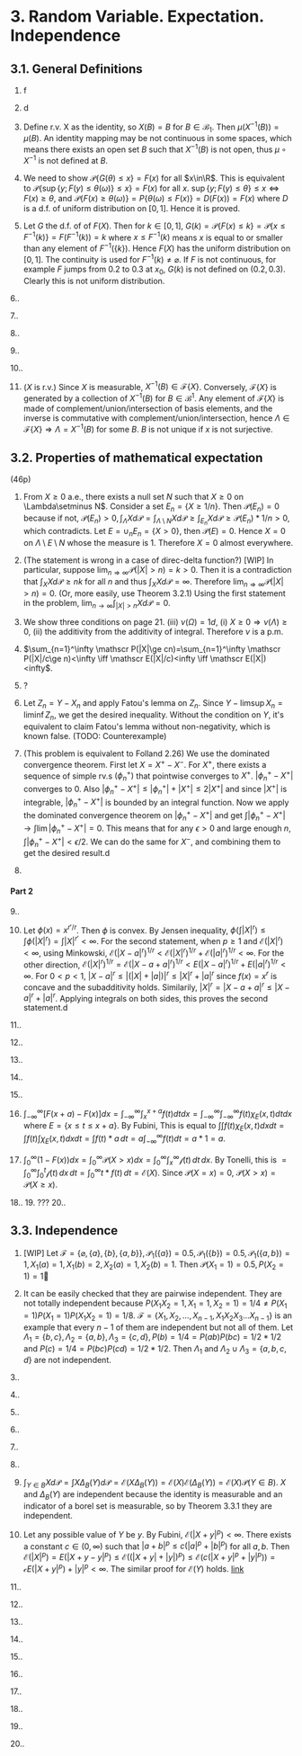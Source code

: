 # 3. Random Variable. Expectation. Independence

## 3.1. General Definitions



1. f

2. d

3. Define r.v. X as the identity, so $X(B)=B$ for $B\in\mathscr B_1$. Then $\mu(X^{-1}(B))=\mu(B)$. An identity mapping may be not continuous in some spaces, which means there exists an open set $B$ such that $X^{-1}(B)$ is not open, thus $\mu\circ X^{-1}$ is not defined at $B$.

4. We need to show $\mathscr P\{G(\theta)\le x\}=F(x)$ for all $x\in\R$. This is equivalent to $\mathscr P\{\sup\{y;F(y)\le\theta(\omega)\}\le x\}=F(x)$ for all $x$. $\sup\{y;F(y)\le\theta\}\le x \iff F(x)\ge \theta$, and $\mathscr P\{F(x)\ge\theta(\omega)\}=P\{\theta(\omega)\le F(x)\}=D(F(x))=F(x)$ where $D$ is a d.f. of uniform distribution on $[0,1]$. Hence it is proved.

5. Let $G$ the d.f. of of $F(X)$. Then for $k\in[0,1]$, $G(k)=\mathscr P\{F(x)\le k\}=\mathscr P\{x\le F^{-1}(k)\}=F(F^{-1}(k))=k$ where $x\le F^{-1}(k)$ means $x$ is equal to or smaller than any element of $F^{-1}(\{k\})$. Hence $F(X)$ has the uniform distribution on $[0,1]$. The continuity is used for $F^{-1}(k)\neq\varnothing$. If $F$ is not continuous, for example $F$ jumps from $0.2$ to $0.3$ at $x_0$, $G(k)$ is not defined on $(0.2,0.3)$. Clearly this is not uniform distribution.

6..

7..

8..

9..

10..

11. ($X$ is r.v.) Since $X$ is measurable, $X^{-1}(B)\in \mathscr F\{X\}$. Conversely, $\mathscr F\{X\}$ is generated by a collection of $X^{-1}(B)$ for $B\in\mathscr B^1$. Any element of $\mathscr F\{X\}$ is made of complement/union/intersection of basis elements, and the inverse is commutative with complement/union/intersection, hence $\Lambda\in\mathscr F\{X\}\Longrightarrow \Lambda=X^
{-1}(B)$ for some $B$.  $B$ is not unique if $x$ is not surjective.

## 3.2. Properties of mathematical expectation

(46p)

1. From $X\ge 0$ a.e., there exists a null set $N$ such that $X\ge 0$ on \Lambda\setminus N$. Consider a set $E_n=\{X\ge 1/n\}$. Then $\mathscr P(E_n)=0$ because if not, $\mathscr P(E_n)>0, \int_\Lambda Xd\mathscr P=\int_{\Lambda\setminus N} Xd\mathscr P\ge \int_{E_n} Xd\mathscr P\ge \mathscr P(E_n)*1/n>0$, which contradicts. Let $E=\cup_n E_n=\{X>0\}$, then $\mathscr P(E)=0$. Hence $X=0$ on $\Lambda\setminus E\setminus N$ whose the measure is 1. Therefore $X=0$ almost everywhere.

2. (The statement is wrong in a case of direc-delta function?) [WIP] In particular, suppose $\lim_{n\Longrightarrow\infty}\mathscr P(|X|>n)=k>0$. Then it is a contradiction that $\int_X Xd\mathscr P\ge nk$ for all $n$ and thus $\int_X Xd\mathscr P=\infty$. Therefore $\lim_{n\Longrightarrow\infty}\mathscr P(|X|>n)=0$. (Or, more easily, use Theorem 3.2.1) Using the first statement in the problem,  $\lim_{n\longrightarrow\infty}\int_{|X|>n}Xd\mathscr P=0$.

3. We show three conditions on page 21. (iii) $\nu(\Omega)=1d$, (i) $X\ge 0\Longrightarrow \nu(\Lambda)\ge 0$, (ii) the additivity from the additivity of integral. Therefore $\nu$ is a p.m.

4. $\sum_{n=1}^\infty \mathscr P(|X|\ge cn)=\sum_{n=1}^\infty \mathscr P(|X|/c\ge n)<\infty \iff \mathscr E(|X|/c)<infty \iff \mathscr E(|X|)<infty$.

5. ?

6. Let $Z_n=Y-X_n$ and apply Fatou's lemma on $Z_n$. Since $Y-\limsup X_n=\liminf Z_n$, we get the desired inequality. Without the condition on $Y$, it's equivalent to claim Fatou's lemma without non-negativity, which is known false. (TODO: Counterexample)

7. (This problem is equivalent to Folland 2.26) We use the dominated convergence theorem. First let $X=X^+-X^-$. For $X^+$, there exists a sequence of simple rv.s $(\phi^+_n)$ that pointwise converges to $X^+$. $|\phi^+_n-X^+|$ converges to $0$. Also $|\phi^+_n-X^+|\le|\phi^+_n|+|X^+|\le 2|X^+|$ and since $|X^+|$ is integrable, $|\phi^+_n-X^+|$ is bounded by an integral function. Now we apply the dominated convergence theorem on $|\phi^+_n-X^+|$ and get $\int |\phi^+_n-X^+| \longrightarrow \int \lim |\phi^+_n-X^+| = 0$. This means that for any $\epsilon>0$ and large enough $n$, $\int |\phi^+_n-X^+| < \epsilon/2$. We can do the same for $X^-$, and combining them to get the desired result.d

8.

#### Part 2

9..

10. Let $\phi(x)=x^{r'/r}$. Then $\phi$ is convex. By Jensen inequality, $\phi(\int |X|^{r})\le \int \phi(|X|^{r})=\int |X|^{r'}<\infty$. For the second statement, when $p\ge 1$ and $\mathscr E(|X|^r)<\infty$, using Minkowski, $\mathscr E(|X-a|^r)^{1/r} < \mathscr E(|X|^r)^{1/r} + \mathscr E(|a|^r)^{1/r} < \infty$. For the other direction, $\mathscr E(|X|^r)^{1/r}=\mathscr E(|X-a+a|^r)^{1/r}<E(|X-a|^r)^{1/r}+E(|a|^r)^{1/r}<\infty$. For $0<p<1$, $|X-a|^r\le |(|X|+|a|)|^r\le |X|^r+|a|^r$ since $f(x)=x^r$ is concave and the subadditivity holds. Similarily, $|X|^r=|X-a+a|^r\le |X-a|^r+|a|^r$. Applying integrals on both sides, this proves the second statement.d

11..

12..

13..

14..

15..

16. $\int_{-\infty}^{\infty}[F(x+a)-F(x)]dx=\int_{-\infty}^{\infty}\int_{x}^{x+a} f(t) dt dx=\int_{-\infty}^{\infty}\int_{-\infty}^{\infty} f(t) \chi_E(x,t) dt dx$ where $E=\{x\le t\le x+a\}$. By Fubini, This is equal to $\int\int f(t)\chi_E(x,t)dxdt = \int f(t) \int \chi_E(x,t) dxdt = \int f(t)*a \,dt=a\int_{-\infty}^\infty f(t)dt = a*1 = a$.

17. $\int_0^\infty (1-F(x)) dx=\int_0^\infty \mathscr P(X>x)dx=\int_0^\infty \int_x^\infty \mathscr f(t) \,dt \,dx$. By Tonelli, this is $=\int_0^\infty \int_0^t \mathscr f(t) \,dx \,dt=\int_0^\infty t*f(t)\,dt=\mathscr E(X)$. Since $\mathscr P(X=x)=0$, $\mathscr P(X>x)=\mathscr P(X\ge x)$.

18..
19. ???
20..

## 3.3. Independence

1. [WIP] Let $\mathscr F=\{\varnothing,\{a\},\{b\},\{a,b\}\}, \mathscr P_1(\{a\})=0.5, \mathscr P_1(\{b\})=0.5, \mathscr P_1(\{a,b\})=1, X_1(a)=1, X_1(b)=2, X_2(a)=1, X_2(b)=1$. Then $\mathscr P(X_1=1)=0.5, P(X_2=1)=1$

2. It can be easily checked that they are pairwise independent. They are not totally independent because $P(X_1X_2=1,X_1=1,X_2=1)=1/4\neq P(X_1=1)P(X_1=1)P(X_1X_2=1)=1/8$. $\mathscr F=\{X_1,X_2,\dots,X_{n-1},X_1X_2X_3\dots X_{n-1}\}$ is an example that every $n-1$ of them are independent but not all of them. Let $\Lambda_1=\{b,c\},\Lambda_2=\{a,b\},\Lambda_3=\{c,d\}, P(b)=1/4=P(ab)P(bc)=1/2*1/2$ and $P(c)=1/4=P(bc)P(cd)=1/2*1/2$. Then $\Lambda_1$ and $\Lambda_2\cup\Lambda_3=\{a,b,c,d\}$ are not independent.

3..

4..

5..

6..

7..

8..

9. $\int_{Y\in B}Xd\mathscr P=\int X\Delta_B(Y)d\mathscr P=\mathscr E(X\Delta_B(Y))=\mathscr E(X) \mathscr E(\Delta_B(Y))=\mathscr E(X) \mathscr P(Y\in B)$. $X$ and $\Delta_B(Y)$ are independent because the identity is measurable and an indicator of a borel set is measurable, so by Theorem 3.3.1 they are independent.

10. Let any possible value of $Y$ be $y$. By Fubini, $\mathscr E(|X+y|^p)<\infty$. There exists a constant $c\in(0,\infty)$ such that $|a+b|^p\le c(|a|^p+|b|^p)$ for all $a, b$.  Then $\mathscr E(|X|^p)=E(|X+y-y|^p)\le \mathscr E((|X+y|+|y|)^p)\le\mathscr E(c(|X+y|^p+|y|^p))=\mathscr cE(|X+y|^p)+|y|^p<\infty$. The similar proof for $\mathscr E(Y)$ holds. [link](https://math.stackexchange.com/questions/1589248/if-the-sum-of-two-independent-random-variables-is-lp-does-it-imply-that)

11..

12..

13..

14..

15..

16..

17..

18..

19..

20..